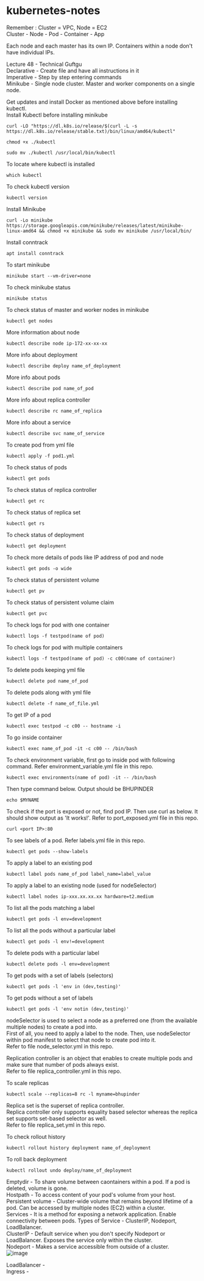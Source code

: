 # kubernetes-notes  


Remember : Cluster = VPC, Node = EC2   
Cluster - Node - Pod - Container - App   

Each node and each master has its own IP. Containers within a node don't have individual IPs.   

Lecture 48 - Technical Guftgu  
Declarative - Create file and have all instructions in it  
Imperative - Step by step entering commands  
Minikube - Single node cluster. Master and worker components on a single node.  

Get updates and install Docker as mentioned above before installing kubectl.  
Install Kubectl before installing minikube  
```
curl -LO "https://dl.k8s.io/release/$(curl -L -s https://dl.k8s.io/release/stable.txt)/bin/linux/amd64/kubectl"
```
```
chmod +x ./kubectl
```
```  
sudo mv ./kubectl /usr/local/bin/kubectl
``` 

To locate where kubectl is installed  
```
which kubectl
```
To check kubectl version  
```
kubectl version
```

Install Minikube  
```
curl -Lo minikube https://storage.googleapis.com/minikube/releases/latest/minikube-linux-amd64 && chmod +x minikube && sudo mv minikube /usr/local/bin/
```

Install conntrack  
```
apt install conntrack  
```

To start minikube  
```
minikube start --vm-driver=none
```

To check minikube status  
```
minikube status
```

To check status of master and worker nodes in minikube  
```
kubectl get nodes  
```

More information about node
```
kubectl describe node ip-172-xx-xx-xx  
```

More info about deployment  
```
kubectl describe deploy name_of_deployment  
```

More info about pods    
```
kubectl describe pod name_of_pod  
```

More info about replica controller  
```
kubectl describe rc name_of_replica  
```
More info about a service  
```
kubectl describe svc name_of_service  
```

To create pod from yml file  
```
kubectl apply -f pod1.yml  
```
To check status of pods  
```
kubectl get pods  
```
To check status of replica controller  
```
kubectl get rc  
```
To check status of replica set   
```
kubectl get rs    
```
To check status of deployment    
```
kubectl get deployment   
```
To check more details of pods like IP address of pod and node  
```
kubectl get pods -o wide  
```
To check status of persistent volume  
```
kubectl get pv  
```
To check status of persistent volume claim   
```
kubectl get pvc    
```
To check logs for pod with one container  
```
kubectl logs -f testpod(name of pod)
```
To check logs for pod with multiple containers  
```
kubectl logs -f testpod(name of pod) -c c00(name of container)
```
To delete pods keeping yml file   
```
kubectl delete pod name_of_pod  
```
To delete pods along with yml file  
```
kubectl delete -f name_of_file.yml
```

To get IP of a pod  
```
kubectl exec testpod -c c00 -- hostname -i
```
To go inside container  
```
kubectl exec name_of_pod -it -c c00 -- /bin/bash
```

To check environment variable, first go to inside pod with following command. Refer environment_variable.yml file in this repo.  
```
kubectl exec environments(name of pod) -it -- /bin/bash  
```
Then type command below. Output should be BHUPINDER
```
echo $MYNAME  
```

To check if the port is exposed or not, find pod IP. Then use curl as below. It should show output as 'It works!'. Refer to port_exposed.yml file in this repo.  
```
curl <port IP>:80  
```
To see labels of a pod. Refer labels.yml file in this repo.  
```
kubectl get pods --show-labels  
```
To apply a label to an existing pod  
```
kubectl label pods name_of_pod label_name=label_value   
```
To apply a label to an existing node (used for nodeSelector) 
```
kubectl label nodes ip-xxx.xx.xx.xx hardware=t2.medium  
```
To list all the pods matching a label  
```
kubectl get pods -l env=development  
```
To list all the pods without a particular label  
```
kubectl get pods -l env!=development  
```
To delete pods with a particular label  
```
kubectl delete pods -l env=development  
```
To get pods with a set of labels (selectors)  
```
kubectl get pods -l 'env in (dev,testing)'  
```
To get pods without a set of labels  
```
kubectl get pods -l 'env notin (dev,testing)'   
```

nodeSelector is used to select a node as a preferred one (from the available multiple nodes) to create a pod into.  
First of all, you need to apply a label to the node. Then, use nodeSelector within pod manifest to select that node to create pod into it.  
Refer to file node_selector.yml in this repo.  

Replication controller is an object that enables to create multiple pods and make sure that number of pods always exist.  
Refer to file replica_controller.yml in this repo.  

To scale replicas  
```
kubectl scale --replicas=8 rc -l myname=bhupinder
```
Replica set is the superset of replica controller.  
Replica controller only supports equality based selector whereas the replica set supports set-based selector as well.  
Refer to file replica_set.yml in this repo.  
 
To check rollout history  
```
kubectl rollout history deployment name_of_deployment  
```
To roll back deployment  
```
kubectl rollout undo deploy/name_of_deployment   
```
  
Emptydir - To share volume between caontainers within a pod. If a pod is deleted, volume is gone.  
Hostpath - To access content of your pod's volume from your host.  
Persistent volume - Cluster-wide volume that remains beyond lifetime of a pod. Can be accessed by multiple nodes (EC2) within a cluster.  
Services - It is a method for exposing a network application.  Enable connectivity between pods. Types of Service - ClusterIP, Nodeport, LoadBalancer.  
ClusterIP - Default service when you don't specify Nodeport or LoadBalancer. Exposes the service only within the cluster.  
Nodeport - Makes a service accessible from outside of a cluster.  
![image](https://github.com/dhruv14385/kubernetes-notes/assets/83332524/8171e2ba-dfe2-4298-8307-41a6fc3e9023)

LoadBalancer -   
Ingress - 


